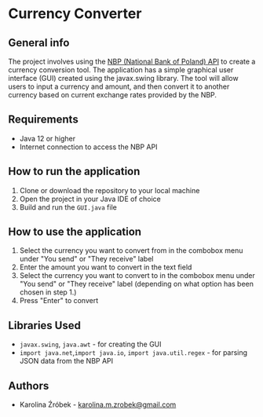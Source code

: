 # Currency Converter

## General info
The project involves using the [NBP (National Bank of Poland) API](http://api.nbp.pl/) to create a currency conversion tool. The application has a simple graphical user interface (GUI) created using the javax.swing library. The tool will allow users to input a currency and amount, and then convert it to another currency based on current exchange rates provided by the NBP.
	
## Requirements

- Java 12 or higher
- Internet connection to access the NBP API
	

## How to run the application

1. Clone or download the repository to your local machine
2. Open the project in your Java IDE of choice
3. Build and run the `GUI.java` file

## How to use the application

1. Select the currency you want to convert from in the combobox menu under "You send" or "They receive" label
2. Enter the amount you want to convert in the text field 
3. Select the currency you want to convert to in the combobox menu under "You send" or "They receive" label (depending on what option has been chosen in step 1.)
4. Press "Enter" to convert

## Libraries Used

- `javax.swing`, `java.awt` - for creating the GUI
- `import java.net`,`import java.io`, `import java.util.regex` - for parsing JSON data from the NBP API

## Authors

- Karolina Źróbek - karolina.m.zrobek@gmail.com

